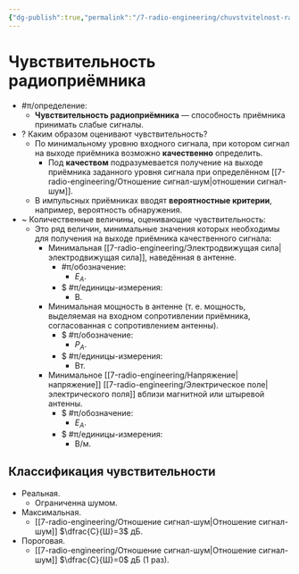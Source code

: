 ```yaml
---
{"dg-publish":true,"permalink":"/7-radio-engineering/chuvstvitelnost-radiopriyomnika/","title":"Чувствительность радиоприёмника","tags":["рпру"]}
---
```



# Чувствительность радиоприёмника

- #π/определение:
	- **Чувствительность радиоприёмника** — способность приёмника принимать слабые сигналы.
- ? Каким образом оценивают чувствительность?
	- По минимальному уровню входного сигнала, при котором сигнал на выходе приёмника возможно **качественно** определить.
		- Под **качеством** подразумевается получение на выходе приёмника заданного уровня сигнала при определённом [[7-radio-engineering/Отношение сигнал-шум\|отношении сигнал-шум]].
	- В импульсных приёмниках вводят **вероятностные критерии**, например, вероятность обнаружения.
- ~ Количественные величины, оценивающие чувствительность:
	- Это ряд величин, минимальные значения которых необходимы для получения на выходе приёмника качественного сигнала:
		- Минимальная [[7-radio-engineering/Электродвижущая сила\|электродвижущая сила]], наведённая в антенне.
			- #π/обозначение:
				- $E_A$.
			- $ #π/единицы-измерения:
				- В.
		- Минимальная мощность в антенне (т. е. мощность, выделяемая на входном сопротивлении приёмника, согласованная с сопротивлением антенны).
			- $ #π/обозначение:
				- $P_A$.
			- $ #π/единицы-измерения:
				- Вт.
		- Минимальное [[7-radio-engineering/Напряжение\|напряжение]] [[7-radio-engineering/Электрическое поле\|электрического поля]] вблизи магнитной или штыревой антенны.
			- $ #π/обозначение:
				- $E_A$.
			- $ #π/единицы-измерения:
				- В/м.

## Классификация чувствительности

- Реальная.
	- Ограниченна шумом.
- Максимальная.
	- [[7-radio-engineering/Отношение сигнал-шум\|Отношение сигнал-шум]] $\dfrac{С}{Ш}=3$ дБ.
- Пороговая.
	- [[7-radio-engineering/Отношение сигнал-шум\|Отношение сигнал-шум]] $\dfrac{С}{Ш}=0$ дБ (1 раз).

